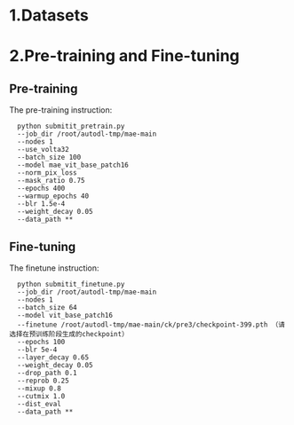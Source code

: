 # 1.Datasets





# 2.Pre-training and Fine-tuning
## Pre-training 
The pre-training instruction:

      python submitit_pretrain.py 
      --job_dir /root/autodl-tmp/mae-main 
      --nodes 1 
      --use_volta32 
      --batch_size 100 
      --model mae_vit_base_patch16 
      --norm_pix_loss 
      --mask_ratio 0.75 
      --epochs 400 
      --warmup_epochs 40 
      --blr 1.5e-4 
      --weight_decay 0.05 
      --data_path **

## Fine-tuning 
The finetune instruction:

      python submitit_finetune.py 
      --job_dir /root/autodl-tmp/mae-main 
      --nodes 1 
      --batch_size 64 
      --model vit_base_patch16 
      --finetune /root/autodl-tmp/mae-main/ck/pre3/checkpoint-399.pth （请选择在预训练阶段生成的checkpoint）
      --epochs 100 
      --blr 5e-4 
      --layer_decay 0.65 
      --weight_decay 0.05 
      --drop_path 0.1 
      --reprob 0.25 
      --mixup 0.8 
      --cutmix 1.0 
      --dist_eval 
      --data_path **

